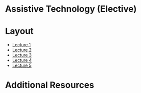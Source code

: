 # Assistive Technology (Elective)

# Layout
* [Lecture 1](https://github.com/mostafa20223/SBME-4th-Year-2nd-Term-/blob/main/Assistive%20Technology%20(Elective)/Lec1)
* [Lecture 2](https://github.com/mostafa20223/SBME-4th-Year-2nd-Term-/blob/main/Assistive%20Technology%20(Elective)/Lec2)
* [Lecture 3](https://github.com/mostafa20223/SBME-4th-Year-2nd-Term-/blob/main/Assistive%20Technology%20(Elective)/Lec3)
* [Lecture 4](https://github.com/mostafa20223/SBME-4th-Year-2nd-Term-/blob/main/Assistive%20Technology%20(Elective)/Lec4)
* [Lecture 5](https://github.com/mostafa20223/SBME-4th-Year-2nd-Term-/blob/main/Assistive%20Technology%20(Elective)/Lec5)

# Additional Resources
